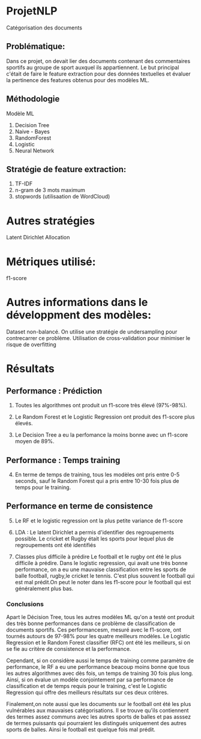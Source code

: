 # ProjetNLP
Catégorisation des documents

## Problématique:

Dans ce projet, on devait lier des documents contenant des commentaires sportifs au groupe de sport auxquel ils appartiennent. 
Le but principal c'était de faire le feature extraction pour des données textuelles et évaluer la pertinence des features obtenus pour des modèles ML.

## Méthodologie
Modèle ML

1. Decision Tree
2. Naive - Bayes
3. RandomForest
4. Logistic
5. Neural Network

## Stratégie de feature extraction:

1. TF-IDF
2. n-gram de 3 mots maximum
3. stopwords (utilisaation de WordCloud)

# Autres stratégies

 Latent Dirichlet Allocation
 

# Métriques utilisé:

f1-score

# Autres informations dans le développment des modèles:

Dataset non-balancé. On utilise une stratégie de undersampling pour contrecarrer ce problème.
Utilisation de cross-validation pour minimiser le risque de overfitting

# Résultats

## Performance : Prédiction

1. Toutes les algorithmes ont produit un f1-score très élevé (97%-98%).

2. Le Random Forest et le Logistic Regression ont produit des f1-score plus élevés.

3. Le Decision Tree a eu la perfomance la moins bonne avec un f1-score moyen de 89%.

## Performance : Temps training

4. En terme de temps de training, tous les modèles ont pris entre 0-5 seconds, sauf le Random Forest qui a pris entre 10-30 fois plus de temps pour le training.

## Performance en terme de consistence
5. Le RF et le logistic regression ont la plus petite variance de f1-score

6. LDA : Le latent Dirichlet a permis d'identifier des regroupements possible. Le cricket et Rugby était les sports pour lequel plus de regroupements ont été identifiés

7. Classes plus difficile à prédire
Le football et le rugby ont été le plus difficile à prédire. Dans le logistic regression, qui avait une très bonne performance, on a eu une mauvaise classification entre les sports de balle football, rugby,le cricket le tennis. C'est plus souvent le football qui est mal prédit.On peut le noter dans les f1-score pour le football qui est généralement plus bas.

### Conclusions
Apart le Décision Tree, tous les autres modèles ML qu'on a testé ont produit des très bonne performances dans ce problème de classification de documents sportifs. Ces performancesm, mesuré avec le f1-score, ont tournés autours de 97-98% pour les quatre meilleurs modèles. Le Logistic Regression et le Random Forest classifier (RFC) ont été les meilleurs, si on se fie au critère de consistence et la performance.

Cependant, si on considère aussi le temps de training comme paramètre de performance, le RF a eu une performance beacoup moins bonne que tous les autres algorithmes avec dès fois, un temps de training 30 fois plus long. Ainsi, si on évalue un modèle conjointement par sa performance de classification et de temps requis pour le training, c'est le Logistic Regression qui offre des meilleurs résultats sur ces deux critères.

Finalement,on note aussi que les documents sur le football ont été les plus vulnérables aux mauvaises catégorisations. Il se trouve qu'ils contiennent des termes assez communs avec les autres sports de balles et pas asssez de termes puissants qui pourraient les distingués uniquement des autres sports de balles. Ainsi le football est quelque fois mal prédit.
